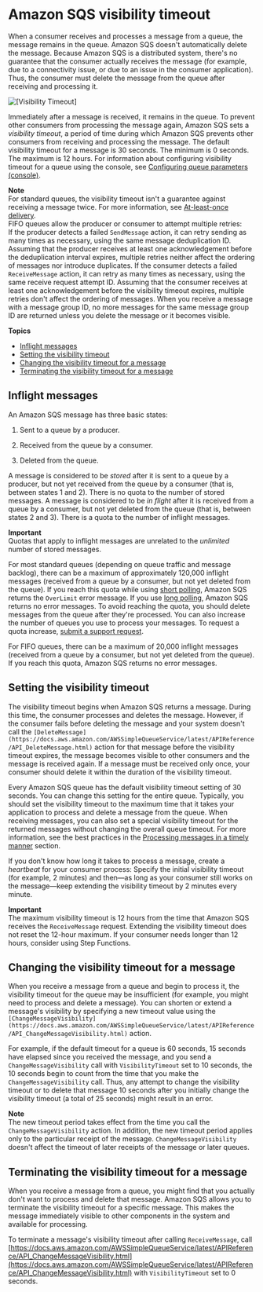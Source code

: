# Amazon SQS visibility timeout<a name="sqs-visibility-timeout"></a>

When a consumer receives and processes a message from a queue, the message remains in the queue\. Amazon SQS doesn't automatically delete the message\. Because Amazon SQS is a distributed system, there's no guarantee that the consumer actually receives the message \(for example, due to a connectivity issue, or due to an issue in the consumer application\)\. Thus, the consumer must delete the message from the queue after receiving and processing it\.

![\[Visibility Timeout\]](http://docs.aws.amazon.com/AWSSimpleQueueService/latest/SQSDeveloperGuide/images/sqs-visibility-timeout-diagram.png)

Immediately after a message is received, it remains in the queue\. To prevent other consumers from processing the message again, Amazon SQS sets a *visibility timeout*, a period of time during which Amazon SQS prevents other consumers from receiving and processing the message\. The default visibility timeout for a message is 30 seconds\. The minimum is 0 seconds\. The maximum is 12 hours\. For information about configuring visibility timeout for a queue using the console, see [Configuring queue parameters \(console\)](sqs-configure-queue-parameters.md)\.

**Note**  
For standard queues, the visibility timeout isn't a guarantee against receiving a message twice\. For more information, see [At\-least\-once delivery](standard-queues.md#standard-queues-at-least-once-delivery)\.  
FIFO queues allow the producer or consumer to attempt multiple retries:  
If the producer detects a failed `SendMessage` action, it can retry sending as many times as necessary, using the same message deduplication ID\. Assuming that the producer receives at least one acknowledgement before the deduplication interval expires, multiple retries neither affect the ordering of messages nor introduce duplicates\.
If the consumer detects a failed `ReceiveMessage` action, it can retry as many times as necessary, using the same receive request attempt ID\. Assuming that the consumer receives at least one acknowledgement before the visibility timeout expires, multiple retries don't affect the ordering of messages\.
When you receive a message with a message group ID, no more messages for the same message group ID are returned unless you delete the message or it becomes visible\.

**Topics**
+ [Inflight messages](#inflight-messages)
+ [Setting the visibility timeout](#configuring-visibility-timeout)
+ [Changing the visibility timeout for a message](#changing-message-visibility-timeout)
+ [Terminating the visibility timeout for a message](#terminating-message-visibility-timeout)

## Inflight messages<a name="inflight-messages"></a>

An Amazon SQS message has three basic states:

1. Sent to a queue by a producer\.

1. Received from the queue by a consumer\.

1. Deleted from the queue\.

A message is considered to be *stored* after it is sent to a queue by a producer, but not yet received from the queue by a consumer \(that is, between states 1 and 2\)\. There is no quota to the number of stored messages\. A message is considered to be *in flight* after it is received from a queue by a consumer, but not yet deleted from the queue \(that is, between states 2 and 3\)\. There is a quota to the number of inflight messages\.

**Important**  
Quotas that apply to inflight messages are unrelated to the *unlimited* number of stored messages\.

For most standard queues \(depending on queue traffic and message backlog\), there can be a maximum of approximately 120,000 inflight messages \(received from a queue by a consumer, but not yet deleted from the queue\)\. If you reach this quota while using [short polling](sqs-short-and-long-polling.md#sqs-short-polling), Amazon SQS returns the `OverLimit` error message\. If you use [long polling](sqs-short-and-long-polling.md#sqs-long-polling), Amazon SQS returns no error messages\. To avoid reaching the quota, you should delete messages from the queue after they're processed\. You can also increase the number of queues you use to process your messages\. To request a quota increase, [submit a support request](https://console.aws.amazon.com/support/home#/case/create?issueType=service-limit-increase&limitType=service-code-sqs)\.

For FIFO queues, there can be a maximum of 20,000 inflight messages \(received from a queue by a consumer, but not yet deleted from the queue\)\. If you reach this quota, Amazon SQS returns no error messages\.

## Setting the visibility timeout<a name="configuring-visibility-timeout"></a>

The visibility timeout begins when Amazon SQS returns a message\. During this time, the consumer processes and deletes the message\. However, if the consumer fails before deleting the message and your system doesn't call the `[DeleteMessage](https://docs.aws.amazon.com/AWSSimpleQueueService/latest/APIReference/API_DeleteMessage.html)` action for that message before the visibility timeout expires, the message becomes visible to other consumers and the message is received again\. If a message must be received only once, your consumer should delete it within the duration of the visibility timeout\.

Every Amazon SQS queue has the default visibility timeout setting of 30 seconds\. You can change this setting for the entire queue\. Typically, you should set the visibility timeout to the maximum time that it takes your application to process and delete a message from the queue\. When receiving messages, you can also set a special visibility timeout for the returned messages without changing the overall queue timeout\. For more information, see the best practices in the [Processing messages in a timely manner](working-with-messages.md#processing-messages-timely-manner) section\.

If you don't know how long it takes to process a message, create a *heartbeat* for your consumer process: Specify the initial visibility timeout \(for example, 2 minutes\) and then—as long as your consumer still works on the message—keep extending the visibility timeout by 2 minutes every minute\. 

**Important**  
The maximum visibility timeout is 12 hours from the time that Amazon SQS receives the `ReceiveMessage` request\. Extending the visibility timeout does not reset the 12\-hour maximum\. If your consumer needs longer than 12 hours, consider using Step Functions\. 

## Changing the visibility timeout for a message<a name="changing-message-visibility-timeout"></a>

When you receive a message from a queue and begin to process it, the visibility timeout for the queue may be insufficient \(for example, you might need to process and delete a message\)\. You can shorten or extend a message's visibility by specifying a new timeout value using the `[ChangeMessageVisibility](https://docs.aws.amazon.com/AWSSimpleQueueService/latest/APIReference/API_ChangeMessageVisibility.html)` action\.

For example, if the default timeout for a queue is 60 seconds, 15 seconds have elapsed since you received the message, and you send a `ChangeMessageVisibility` call with `VisibilityTimeout` set to 10 seconds, the 10 seconds begin to count from the time that you make the `ChangeMessageVisibility` call\. Thus, any attempt to change the visibility timeout or to delete that message 10 seconds after you initially change the visibility timeout \(a total of 25 seconds\) might result in an error\.

**Note**  
The new timeout period takes effect from the time you call the `ChangeMessageVisibility` action\. In addition, the new timeout period applies only to the particular receipt of the message\. `ChangeMessageVisibility` doesn't affect the timeout of later receipts of the message or later queues\.

## Terminating the visibility timeout for a message<a name="terminating-message-visibility-timeout"></a>

When you receive a message from a queue, you might find that you actually don't want to process and delete that message\. Amazon SQS allows you to terminate the visibility timeout for a specific message\. This makes the message immediately visible to other components in the system and available for processing\. 

To terminate a message's visibility timeout after calling `ReceiveMessage`, call [https://docs.aws.amazon.com/AWSSimpleQueueService/latest/APIReference/API_ChangeMessageVisibility.html](https://docs.aws.amazon.com/AWSSimpleQueueService/latest/APIReference/API_ChangeMessageVisibility.html) with `VisibilityTimeout` set to 0 seconds\. 